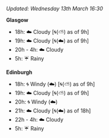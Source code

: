 *Updated: Wednesday 13th March 16:30*

**Glasgow**

* 18h: :cloud: Cloudy [:cyclone:(:partly_sunny:) as of 9h]
* 19h: :cloud: Cloudy [:cyclone:(:cloud:) as of 9h]
* 20h - 4h: :cloud: Cloudy
* 5h: :umbrella: Rainy

**Edinburgh**

* 18h: :cyclone: Windy (:cloud:) [:cyclone:(:partly_sunny:) as of 9h]
* 19h: :cloud: Cloudy [:cyclone:(:partly_sunny:) as of 9h]
* 20h: :cyclone: Windy (:cloud:)
* 21h: :cloud: Cloudy [:cyclone:(:cloud:) as of 18h]
* 22h - 4h: :cloud: Cloudy
* 5h: :umbrella: Rainy
